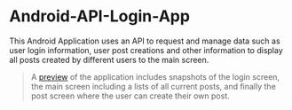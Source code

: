 # Android-API-Login-App
This Android Application uses an API to request and manage data such as user login information, user post creations and other information to display all posts created by different users to the main screen.

> A [preview](https://github.com/drseaverson/Android-API-Login-App/tree/main/Images) of the application includes snapshots of the login screen, the main screen including a lists of all current posts, and finally the post screen where the user can create their own post.
